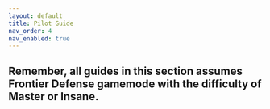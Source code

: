 ```yaml
---
layout: default
title: Pilot Guide
nav_order: 4
nav_enabled: true
---
```


## Remember, all guides in this section assumes Frontier Defense gamemode with the difficulty of Master or Insane.